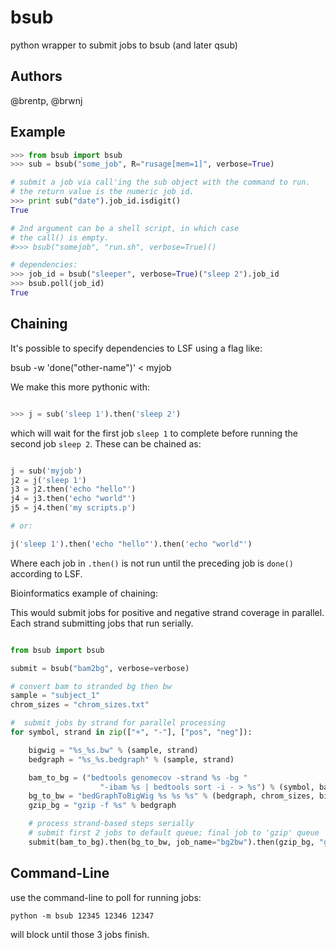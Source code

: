 bsub
====

python wrapper to submit jobs to bsub (and later qsub)

Authors
------
@brentp, @brwnj


Example
-------

```python
>>> from bsub import bsub
>>> sub = bsub("some_job", R="rusage[mem=1]", verbose=True)

# submit a job via call'ing the sub object with the command to run.
# the return value is the numeric job id.
>>> print sub("date").job_id.isdigit()
True

# 2nd argument can be a shell script, in which case
# the call() is empty.
#>>> bsub("somejob", "run.sh", verbose=True)()

# dependencies:
>>> job_id = bsub("sleeper", verbose=True)("sleep 2").job_id
>>> bsub.poll(job_id)
True

```


Chaining
--------

It's possible to specify dependencies to LSF using a flag like:

   bsub -w 'done("other-name")' < myjob

We make this more pythonic with:

```Python

>>> j = sub('sleep 1').then('sleep 2')

```
which will wait for the first job `sleep 1` to complete
before running the second job `sleep 2`. These can be chained as:

```Python

j = sub('myjob')
j2 = j('sleep 1')
j3 = j2.then('echo "hello"')
j4 = j3.then('echo "world"')
j5 = j4.then('my scripts.p')

# or:

j('sleep 1').then('echo "hello"').then('echo "world"')

```
Where each job in `.then()` is not run until the preceding job
is `done()` according to LSF.


Bioinformatics example of chaining:

This would submit jobs for positive and negative strand coverage in parallel.
Each strand submitting jobs that run serially.

```Python

from bsub import bsub

submit = bsub("bam2bg", verbose=verbose)

# convert bam to stranded bg then bw
sample = "subject_1"
chrom_sizes = "chrom_sizes.txt"

#  submit jobs by strand for parallel processing
for symbol, strand in zip(["+", "-"], ["pos", "neg"]):

    bigwig = "%s_%s.bw" % (sample, strand)
    bedgraph = "%s_%s.bedgraph" % (sample, strand)

    bam_to_bg = ("bedtools genomecov -strand %s -bg "
                    "-ibam %s | bedtools sort -i - > %s") % (symbol, bam, bedgraph)
    bg_to_bw = "bedGraphToBigWig %s %s %s" % (bedgraph, chrom_sizes, bigwig)
    gzip_bg = "gzip -f %s" % bedgraph

    # process strand-based steps serially
    # submit first 2 jobs to default queue; final job to 'gzip' queue
    submit(bam_to_bg).then(bg_to_bw, job_name="bg2bw").then(gzip_bg, "gzipbg", q='gzip')

```


Command-Line
------------

use the command-line to poll for running jobs:


```Shell
python -m bsub 12345 12346 12347
```

will block until those 3 jobs finish.
